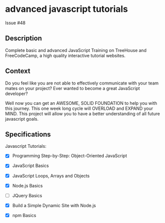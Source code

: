 # advanced javascript tutorials
Issue #48
## Description

Complete basic and advanced JavaScript Training on TreeHouse and FreeCodeCamp, a high quality interactive tutorial websites.
## Context

Do you feel like you are not able to effectively communicate with your team mates on your project? Ever wanted to become a great JavaScript developer? 

Well now you can get an AWESOME, SOLID FOUNDATION to help you with this journey. This one week long cycle will OVERLOAD and EXPAND your MIND. This project will allow you to have a better understanding of all future javascript goals. 

## Specifications

Javascript Tutorials:
- [X] Programming Step-by-Step: Object-Oriented JavaScript
- [X] JavaScript Basics
- [x] JavaScript Loops, Arrays and Objects
- [X] Node.js Basics
- [ ] JQuery Basics
- [X] Build a Simple Dynamic Site with Node.js
- [X] npm Basics


